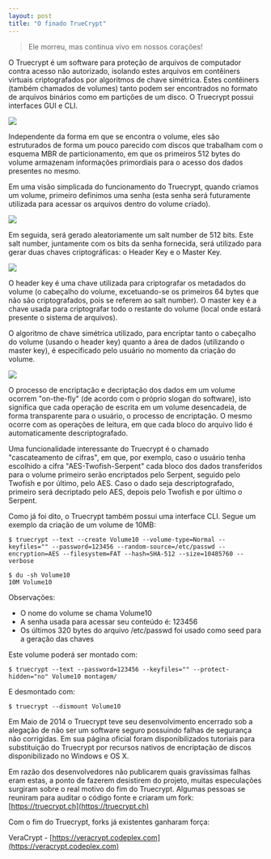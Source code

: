 ```yaml
---
layout: post
title: "O finado TrueCrypt"
---
```


> Ele morreu, mas continua vivo em nossos corações!

O Truecrypt é um software para proteção de arquivos de computador contra acesso não autorizado, isolando estes arquivos em contêiners virtuais criptografados por algoritmos de chave simétrica. Estes contêiners (também chamados de volumes) tanto podem ser encontrados no formato de arquivos binários como em partições de um disco. O Truecrypt possui interfaces GUI e CLI.

![](https://raw.githubusercontent.com/m0blabs/m0blabs.github.io/master/images/2017-01-20/imagem12.png)

Independente da forma em que se encontra o volume, eles são estruturados de forma um pouco parecido com discos que trabalham com o esquema MBR de particionamento, em que os primeiros 512 bytes do volume armazenam informações primordiais para o acesso dos dados presentes no mesmo.

Em uma visão simplicada do funcionamento do Truecrypt, quando criamos um volume, primeiro definimos uma senha (esta senha será futuramente utilizada para acessar os arquivos dentro do volume criado).

![](https://raw.githubusercontent.com/m0blabs/m0blabs.github.io/master/images/2017-01-20/imagem13.png)

Em seguida, será gerado aleatoriamente um salt number de 512 bits. Este salt number, juntamente com os bits da senha fornecida, será utilizado para gerar duas chaves criptográficas: o Header Key e o Master Key.

![](https://raw.githubusercontent.com/m0blabs/m0blabs.github.io/master/images/2017-01-20/imagem14.png)

O header key é uma chave utilizada para criptografar os metadados do volume (o cabeçalho do volume, excetuando-se os primeiros 64 bytes que não são criptografados, pois se referem ao salt number). O master key é a chave usada para criptografar todo o restante do volume (local onde estará presente o sistema de arquivos).

O algoritmo de chave simétrica utilizado, para encriptar tanto o cabeçalho do volume (usando o header key) quanto a área de dados (utilizando o master key), é especificado pelo usuário no momento da criação do volume.

![](https://raw.githubusercontent.com/m0blabs/m0blabs.github.io/master/images/2017-01-20/imagem15.png)

O processo de encriptação e decriptação dos dados em um volume ocorrem "on-the-fly" (de acordo com o próprio slogan do software), isto significa que cada operação de escrita em um volume desencadeia, de forma transparente para o usuário, o processo de encriptação. O mesmo ocorre com as operações de leitura, em que cada bloco do arquivo lido é automaticamente descriptografado.

Uma funcionalidade interessante do Truecrypt é o chamado "cascateamento de cifras", em que, por exemplo, caso o usuário tenha escolhido a cifra "AES-Twofish-Serpent" cada bloco dos dados transferidos para o volume primeiro serão encriptados pelo Serpent, seguido pelo Twofish e por último, pelo AES. Caso o dado seja descriptografado, primeiro será decriptado pelo AES, depois pelo Twofish e por último o Serpent.

Como já foi dito, o Truecrypt também possui uma interface CLI. Segue um exemplo da criação de um volume de 10MB:

```
$ truecrypt --text --create Volume10 --volume-type=Normal --keyfiles="" --password=123456 --random-source=/etc/passwd --encryption=AES --filesystem=FAT --hash=SHA-512 --size=10485760 --verbose

$ du -sh Volume10
10M Volume10
```

Observações:

* O nome do volume se chama Volume10
* A senha usada para acessar seu conteúdo é: 123456
* Os últimos 320 bytes do arquivo /etc/passwd foi usado como seed para a geração das chaves

Este volume poderá ser montado com:

```
$ truecrypt --text --password=123456 --keyfiles="" --protect-hidden="no" Volume10 montagem/
```

E desmontado com:

```
$ truecrypt --dismount Volume10
```

Em Maio de 2014 o Truecrypt teve seu desenvolvimento encerrado sob a alegação de não ser um software seguro possuindo falhas de segurança não corrigidas. Em sua página oficial foram disponibilizados tutoriais para substituição do Truecrypt por recursos nativos de encriptação de discos disponibilizado no Windows e OS X.

Em razão dos desenvolvedores não publicarem quais gravíssimas falhas eram estas, a ponto de fazerem desistirem do projeto, muitas especulações surgiram sobre o real motivo do fim do Truecrypt. Algumas pessoas se reuniram para auditar o código fonte e criaram um fork: [https://truecrypt.ch](https://truecrypt.ch)

Com o fim do Truecrypt, forks já existentes ganharam força:

VeraCrypt - [https://veracrypt.codeplex.com](https://veracrypt.codeplex.com)

